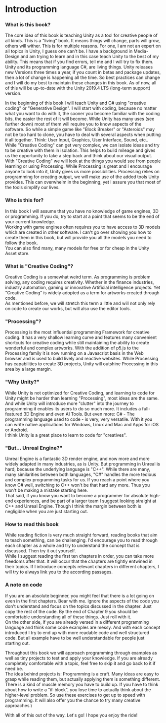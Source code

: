 # Introduction
### What is this book?
The core idea of this book is teaching Unity as a tool for creative people of all kinds. This is a "living" book. It means things will change, parts will grow, others will wither. This is for multiple reasons. For one, I am not an expert on all topics in Unity, I guess one can't be. I have a background in Media-Design and am trying to learn and in this case teach Unity to the best of my ability. This means that if you find errors, tell me and I will try to fix them. Unity and its programming language C#, are living things. Unity releases new Versions three times a year, if you count in betas and package updates, then a lot of change is happening all the time. So best practices can change and I will do my best to maintain these changes in this book. As of now, all of this will be up-to-date with the Unity 2019.4 LTS (long-term support) version.

In the beginning of this book I will teach Unity and C# using "creative coding" or "Generative Design". I will start with coding, because no matter what you want to do with it, the sooner you become familiar with the coding bits, the easier the rest of it will become. While Unity has many uses (see further down) most of them will require you to know aspects of the software. So while a simple game like "Block Breaker" or "Asteroids" may not be too hard to clone, you have to deal with several aspects when putting it all together. Think: User Input, Graphics, User Interface, Sound, etc.. While "Creative Coding" can get very complex, we can isolate ideas and try to be creative with them in isolation. This helps to build mileage and gives us the opportunity to take a step back and think about our visual output.\
With "Creative Coding" we will look at the things you would see from people learning or using Processing. While Processing is great and I encourage anyone to look into it, Unity gives us more possibilities. Processing relies on programming for creating output, we will make use of the added tools Unity provides. This can overwhelm in the beginning, yet I assure you that most of the tools simplify our lives.

### Who is this for?
 In this book I will assume that you have no knowledge of game engines, 3D or programming. If you do, try to start at a point that seems to be the end of your current knowledge. \
Working with game engines often requires you to have access to 3D models which are created in other software. I can't go over showing you how to create them in this book, but will provide you all the models you need to follow the book.\
You can also find many, many models for free or for cheap in the Unity Asset store.

 ### What is "Creative Coding"?
Creative Coding is a somewhat weird term. As programming is problem solving, any coding requires creativity. Whether in the finance industries, industry automation, gaming or innovative Artificial intelligence projects. Yet "Creative Coding" is widely adopted as a term for artworks created through code.\
As mentioned before, we will stretch this term a little and will not only rely on code to create our works, but will also use the editor tools.

### "Processing"?
Processing is the most influential programming Framework for creative coding. It has a very shallow learning curve and features many convenient shortcuts for creative coding while still maintaining the ability to create wonderful and complex artworks. With the addition of p5.js to the Processing family it is now running on a Javascript basis in the Web browser and is used to build lively and reactive websites. While Processing has capabilities to create 3D projects, Unity will outshine Processing in this area by a large margin.

### "Why Unity?"
While Unity is not optimized for Creative Coding, and learning to code for Unity might be harder than learning "Processing", most ideas are the same. And while Unity will introduce more "clutter" into the journey to programming it enables its users to do so much more. It includes a full-featured 3D Engine and even AI Tools. But even more: C# - The programming language used to code - is very, very versatile. With it you can write native applications for Windows, Linux and Mac and Apps for iOS or Android.\
I think Unity is a great place to learn to code for "creatives".

### "But... Unreal Engine?"
Unreal Engine is a fantastic 3D render engine, and now more and more widely adapted in many industries, as is Unity. But programming in Unreal is hard, because the underlying language is "C++". While there are many, many similarities between both languages, "C#" handles the more tedious and complex programming tasks for us. If you reach a point where you know C# well, switching to C++ won't be that hard any more. Thus you won't be making a mistake starting here.\
That said, if you know you want to become a programmer for absolute high-end experiences, and be part of a larger team I suggest looking straight at C++ and Unreal Engine. Though I think the margin between both is negligible when you are just starting out.

### How to read this book
While reading fiction is very much straight forward, reading books that aim to teach something, can be challenging. I'd encourage you to read through each chapter as a whole and try to understand the concept that is discussed. Then try it out yourself. \
While I suggest reading the first ten chapters in order, you can take more freedoms after that. It will occur that the chapters are tightly entwined in their topics. If I introduce concepts relevant chapters in different chapters, I will try to always link you to the according passages.

### A note on code
If you are an absolute beginner, you might feel that there is a lot going on even in the first chapters. Bear with me. Ignore the aspects of the code you don't understand and focus on the topics discussed in the chapter. Just copy the rest of the code. By the end of Chapter 9 you should be comfortable understanding all of these things. Just roll with it.\
On the other side, if you are already versed in a different programming language and think some code examples are messy. And with each concept introduced I try to end up with more readable code and well structured code. But all example have to be well understandable for people just starting out.

Throughout this book we will approach programming through examples as well as tiny projects to test and apply your knowledge. If you are already completely comfortable with a topic, feel free to skip it and go back to it if need be.\
The idea behind projects is: Programming is a craft. Many ideas are easy to grasp while reading them, but actually applying them is something different. There is a kind of muscle memory you have to build up. If you have to think about how to write a "if-block", you lose time to actually think about the higher-level problem. So use these exercises to get up to speed with programming. It will also offer you the chance to try many creative approaches.\

With all of this out of the way. Let's go! I hope you enjoy the ride!